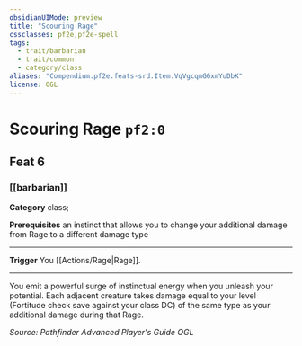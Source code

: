 ```yaml
---
obsidianUIMode: preview
title: "Scouring Rage"
cssclasses: pf2e,pf2e-spell
tags:
  - trait/barbarian
  - trait/common
  - category/class
aliases: "Compendium.pf2e.feats-srd.Item.VqVgcqmG6xmYuDbK"
license: OGL
---
```

# Scouring Rage `pf2:0`
## Feat 6
### [[barbarian]]

**Category** class; 



**Prerequisites** an instinct that allows you to change your additional damage from Rage to a different damage type
* * *
**Trigger** You [[Actions/Rage|Rage]].

* * *

You emit a powerful surge of instinctual energy when you unleash your potential. Each adjacent creature takes damage equal to your level (Fortitude check save against your class DC) of the same type as your additional damage during that Rage.

*Source: Pathfinder Advanced Player's Guide*
*OGL*
